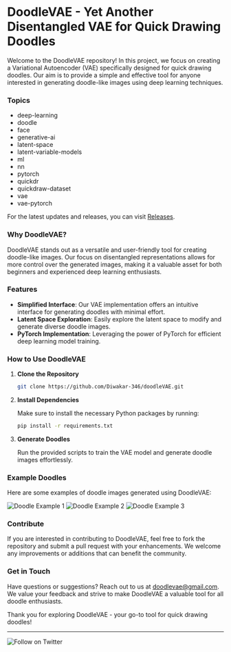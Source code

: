 # DoodleVAE - Yet Another Disentangled VAE for Quick Drawing Doodles

Welcome to the DoodleVAE repository! In this project, we focus on creating a Variational Autoencoder (VAE) specifically designed for quick drawing doodles. Our aim is to provide a simple and effective tool for anyone interested in generating doodle-like images using deep learning techniques.

### Topics
- deep-learning
- doodle
- face
- generative-ai
- latent-space
- latent-variable-models
- ml
- nn
- pytorch
- quickdr
- quickdraw-dataset
- vae
- vae-pytorch

For the latest updates and releases, you can visit [Releases](https://github.com/Diwakar-346/doodleVAE/releases).

### Why DoodleVAE?

DoodleVAE stands out as a versatile and user-friendly tool for creating doodle-like images. Our focus on disentangled representations allows for more control over the generated images, making it a valuable asset for both beginners and experienced deep learning enthusiasts.

### Features

- **Simplified Interface**: Our VAE implementation offers an intuitive interface for generating doodles with minimal effort.
- **Latent Space Exploration**: Easily explore the latent space to modify and generate diverse doodle images.
- **PyTorch Implementation**: Leveraging the power of PyTorch for efficient deep learning model training.
  
### How to Use DoodleVAE

1. **Clone the Repository**
   
   ```bash
   git clone https://github.com/Diwakar-346/doodleVAE.git
   ```

2. **Install Dependencies**

   Make sure to install the necessary Python packages by running:

   ```bash
   pip install -r requirements.txt
   ```

3. **Generate Doodles**

   Run the provided scripts to train the VAE model and generate doodle images effortlessly.

### Example Doodles

Here are some examples of doodle images generated using DoodleVAE:

![Doodle Example 1](https://example.com/doodle1.jpg)
![Doodle Example 2](https://example.com/doodle2.jpg)
![Doodle Example 3](https://example.com/doodle3.jpg)

### Contribute

If you are interested in contributing to DoodleVAE, feel free to fork the repository and submit a pull request with your enhancements. We welcome any improvements or additions that can benefit the community.

### Get in Touch

Have questions or suggestions? Reach out to us at [doodlevae@gmail.com](mailto:doodlevae@gmail.com). We value your feedback and strive to make DoodleVAE a valuable tool for all doodle enthusiasts.

Thank you for exploring DoodleVAE - your go-to tool for quick drawing doodles!

---

![Follow on Twitter](https://img.shields.io/twitter/follow/doodleVAE?style=social)